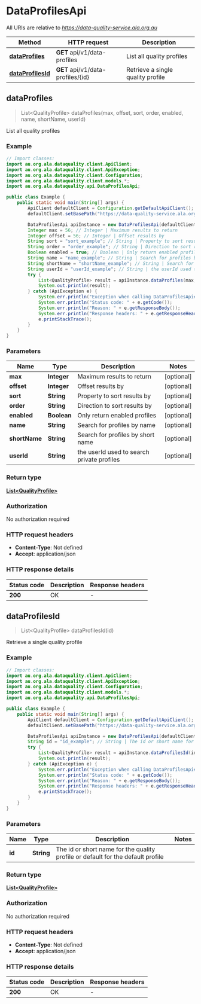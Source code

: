 # DataProfilesApi

All URIs are relative to *https://data-quality-service.ala.org.au*

Method | HTTP request | Description
------------- | ------------- | -------------
[**dataProfiles**](DataProfilesApi.md#dataProfiles) | **GET** api/v1/data-profiles | List all quality profiles
[**dataProfilesId**](DataProfilesApi.md#dataProfilesId) | **GET** api/v1/data-profiles/{id} | Retrieve a single quality profile



## dataProfiles

> List&lt;QualityProfile&gt; dataProfiles(max, offset, sort, order, enabled, name, shortName, userId)

List all quality profiles

### Example

```java
// Import classes:
import au.org.ala.dataquality.client.ApiClient;
import au.org.ala.dataquality.client.ApiException;
import au.org.ala.dataquality.client.Configuration;
import au.org.ala.dataquality.client.models.*;
import au.org.ala.dataquality.api.DataProfilesApi;

public class Example {
    public static void main(String[] args) {
        ApiClient defaultClient = Configuration.getDefaultApiClient();
        defaultClient.setBasePath("https://data-quality-service.ala.org.au");

        DataProfilesApi apiInstance = new DataProfilesApi(defaultClient);
        Integer max = 56; // Integer | Maximum results to return
        Integer offset = 56; // Integer | Offset results by
        String sort = "sort_example"; // String | Property to sort results by
        String order = "order_example"; // String | Direction to sort results by
        Boolean enabled = true; // Boolean | Only return enabled profiles
        String name = "name_example"; // String | Search for profiles by name
        String shortName = "shortName_example"; // String | Search for profiles by short name
        String userId = "userId_example"; // String | the userId used to search private profiles
        try {
            List<QualityProfile> result = apiInstance.dataProfiles(max, offset, sort, order, enabled, name, shortName, userId);
            System.out.println(result);
        } catch (ApiException e) {
            System.err.println("Exception when calling DataProfilesApi#dataProfiles");
            System.err.println("Status code: " + e.getCode());
            System.err.println("Reason: " + e.getResponseBody());
            System.err.println("Response headers: " + e.getResponseHeaders());
            e.printStackTrace();
        }
    }
}
```

### Parameters


Name | Type | Description  | Notes
------------- | ------------- | ------------- | -------------
 **max** | **Integer**| Maximum results to return | [optional]
 **offset** | **Integer**| Offset results by | [optional]
 **sort** | **String**| Property to sort results by | [optional]
 **order** | **String**| Direction to sort results by | [optional]
 **enabled** | **Boolean**| Only return enabled profiles | [optional]
 **name** | **String**| Search for profiles by name | [optional]
 **shortName** | **String**| Search for profiles by short name | [optional]
 **userId** | **String**| the userId used to search private profiles | [optional]

### Return type

[**List&lt;QualityProfile&gt;**](QualityProfile.md)

### Authorization

No authorization required

### HTTP request headers

- **Content-Type**: Not defined
- **Accept**: application/json

### HTTP response details
| Status code | Description | Response headers |
|-------------|-------------|------------------|
| **200** | OK |  -  |


## dataProfilesId

> List&lt;QualityProfile&gt; dataProfilesId(id)

Retrieve a single quality profile

### Example

```java
// Import classes:
import au.org.ala.dataquality.client.ApiClient;
import au.org.ala.dataquality.client.ApiException;
import au.org.ala.dataquality.client.Configuration;
import au.org.ala.dataquality.client.models.*;
import au.org.ala.dataquality.api.DataProfilesApi;

public class Example {
    public static void main(String[] args) {
        ApiClient defaultClient = Configuration.getDefaultApiClient();
        defaultClient.setBasePath("https://data-quality-service.ala.org.au");

        DataProfilesApi apiInstance = new DataProfilesApi(defaultClient);
        String id = "id_example"; // String | The id or short name for the quality profile or default for the default profile
        try {
            List<QualityProfile> result = apiInstance.dataProfilesId(id);
            System.out.println(result);
        } catch (ApiException e) {
            System.err.println("Exception when calling DataProfilesApi#dataProfilesId");
            System.err.println("Status code: " + e.getCode());
            System.err.println("Reason: " + e.getResponseBody());
            System.err.println("Response headers: " + e.getResponseHeaders());
            e.printStackTrace();
        }
    }
}
```

### Parameters


Name | Type | Description  | Notes
------------- | ------------- | ------------- | -------------
 **id** | **String**| The id or short name for the quality profile or default for the default profile |

### Return type

[**List&lt;QualityProfile&gt;**](QualityProfile.md)

### Authorization

No authorization required

### HTTP request headers

- **Content-Type**: Not defined
- **Accept**: application/json

### HTTP response details
| Status code | Description | Response headers |
|-------------|-------------|------------------|
| **200** | OK |  -  |

